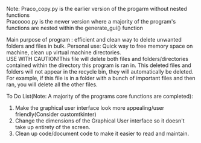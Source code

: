 Note: Praco_copy.py is the earlier version of the progarm without nested functions  
Pracoooo.py is the newer version where a majority of the program's functions are nested within the generate_gui() function 
  
Main purpose of program : efficient and clean way to delete unwanted folders and files in bulk. 
Personal use: Quick way to free memory space on machine, clean up virtual machine directories.   
USE WITH CAUTION!This file will delete both files and folders/directories contained 
within the directory this program is ran in. This deleted files and folders will not appear in the recycle bin, they will automatically be deleted.     
For example, if this file is in a folder with a bunch of important files and then ran, you will delete all the other files.  

  To Do List(Note: A majority of the programs core functions are completed):  
  1. Make the graphical user interface look more appealing/user friendly(Consider customtkinter)
  2. Change the dimensions of the Graphical User interface so it doesn't take up entirety of the screen.
  3. Clean up code/document code to make it easier to read and maintain.  
